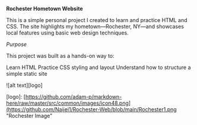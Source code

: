 **Rochester Hometown Website**

This is a simple personal project I created to learn and practice HTML and CSS. The site highlights my hometown—Rochester, NY—and showcases local features using basic web design techniques.

_Purpose_

This project was built as a hands-on way to:

Learn  HTML
Practice CSS styling and layout
Understand how to structure a simple static site


![alt text][logo]

[logo]: [https://github.com/adam-p/markdown-here/raw/master/src/common/images/icon48.png](https://github.com/Naijei1/Rochester-Web/blob/main/Rochester1.png "Rochester Image"
